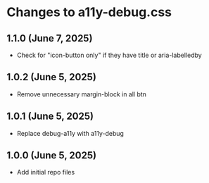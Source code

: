 # Changes to a11y-debug.css

## 1.1.0 (June 7, 2025)

* Check for "icon-button only" if they have title or aria-labelledby

## 1.0.2 (June 5, 2025)

* Remove unnecessary margin-block in all btn

## 1.0.1 (June 5, 2025)

* Replace debug-a11y with a11y-debug

## 1.0.0 (June 5, 2025)

* Add initial repo files
